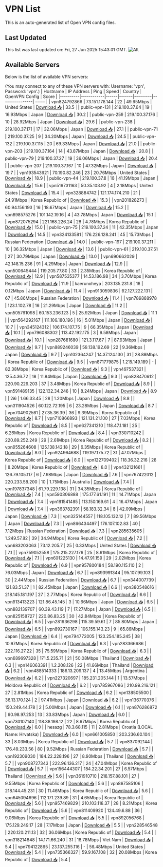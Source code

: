 # VPN List

This is an auto-generated list of Open VPN config files.

## Last Updated

This list was last updated on: Fri, 27 Jun 2025 15:43:01 GMT.
![Alt](https://repobeats.axiom.co/api/embed/186b98318ef1479477931607c1ad7d823f12451f.svg "Repobeats analytics image")

## Available Servers

Below is the list of available VPN servers:

(You may connect to any of these VPN servers with: Username: 'vpn', Password: 'vpn'.)
| Hostname | IP Address | Ping | Speed | Country | OpenVPN Config | Score |
|----------|------------|------|-------|---------|----------------| ----- |
| vpn824792866 | 73.151.178.144 | 22 | 49.65Mbps | United States | [Download 📥](./configs/server_0_US.ovpn) | 33.5 |
| public-vpn-131 | 219.100.37.64 | 19 | 16.93Mbps | Japan | [Download 📥](./configs/server_1_JP.ovpn) | 30.2 |
| public-vpn-259 | 219.100.37.176 | 10 | 28.92Mbps | Japan | [Download 📥](./configs/server_2_JP.ovpn) | 29.6 |
| public-vpn-238 | 219.100.37.171 | 17 | 32.06Mbps | Japan | [Download 📥](./configs/server_3_JP.ovpn) | 27.1 |
| public-vpn-71 | 219.100.37.25 | 9 | 34.20Mbps | Japan | [Download 📥](./configs/server_4_JP.ovpn) | 24.5 |
| public-vpn-132 | 219.100.37.115 | 20 | 69.33Mbps | Japan | [Download 📥](./configs/server_5_JP.ovpn) | 21.0 |
| public-vpn-203 | 219.100.37.164 | 14 | 43.87Mbps | Japan | [Download 📥](./configs/server_6_JP.ovpn) | 20.8 |
| public-vpn-79 | 219.100.37.27 | 19 | 36.06Mbps | Japan | [Download 📥](./configs/server_7_JP.ovpn) | 20.4 |
| public-vpn-207 | 219.100.37.167 | 10 | 47.32Mbps | Japan | [Download 📥](./configs/server_8_JP.ovpn) | 19.7 |
| vpn193543621 | 70.190.82.246 | 23 | 20.76Mbps | United States | [Download 📥](./configs/server_9_US.ovpn) | 18.9 |
| public-vpn-44 | 219.100.37.8 | 16 | 41.19Mbps | Japan | [Download 📥](./configs/server_10_JP.ovpn) | 15.6 |
| vpn519731163 | 50.35.103.92 | 4 | 2.18Mbps | United States | [Download 📥](./configs/server_11_US.ovpn) | 15.4 |
| vpn328884742 | 121.174.174.210 | 21 | 24.91Mbps | Korea Republic of | [Download 📥](./configs/server_12_KR.ovpn) | 15.3 |
| vpn201828273 | 60.94.156.193 | 16 | 18.67Mbps | Japan | [Download 📥](./configs/server_13_JP.ovpn) | 15.2 |
| vpn898575276 | 101.142.19.16 | 4 | 43.78Mbps | Japan | [Download 📥](./configs/server_14_JP.ovpn) | 15.1 |
| vpn872075294 | 221.168.226.24 | 28 | 4.78Mbps | Korea Republic of | [Download 📥](./configs/server_15_KR.ovpn) | 15.0 |
| public-vpn-75 | 219.100.37.24 | 11 | 42.35Mbps | Japan | [Download 📥](./configs/server_16_JP.ovpn) | 14.5 |
| vpn324133581 | 176.226.128.241 | 45 | 15.73Mbps | Russian Federation | [Download 📥](./configs/server_17_RU.ovpn) | 14.0 |
| public-vpn-197 | 219.100.37.211 | 10 | 36.32Mbps | Japan | [Download 📥](./configs/server_18_JP.ovpn) | 13.6 |
| public-vpn-61 | 219.100.37.51 | 27 | 30.79Mbps | Japan | [Download 📥](./configs/server_19_JP.ovpn) | 13.0 |
| vpn690662029 | 42.148.15.236 | 91 | 4.29Mbps | Japan | [Download 📥](./configs/server_20_JP.ovpn) | 12.9 |
| vpn500645444 | 119.205.77.80 | 33 | 2.35Mbps | Korea Republic of | [Download 📥](./configs/server_21_KR.ovpn) | 12.9 |
| vpn587535377 | 14.53.186.98 | 34 | 3.70Mbps | Korea Republic of | [Download 📥](./configs/server_22_KR.ovpn) | 11.9 |
| kaerunoheya | 203.135.231.8 | 18 | 0.12Mbps | Japan | [Download 📥](./configs/server_23_JP.ovpn) | 11.4 |
| vpn913059836 | 92.127.222.131 | 67 | 45.86Mbps | Russian Federation | [Download 📥](./configs/server_24_RU.ovpn) | 11.4 |
| vpn789888978 | 123.1.102.78 | 16 | 21.29Mbps | Japan | [Download 📥](./configs/server_25_JP.ovpn) | 11.2 |
| vpn505761098 | 60.153.236.123 | 5 | 25.92Mbps | Japan | [Download 📥](./configs/server_26_JP.ovpn) | 11.1 |
| vpn564292167 | 111.106.180.196 | 16 | 5.01Mbps | Japan | [Download 📥](./configs/server_27_JP.ovpn) | 10.7 |
| vpn345124312 | 106.174.107.75 | 9 | 66.35Mbps | Japan | [Download 📥](./configs/server_28_JP.ovpn) | 10.1 |
| vpn796088302 | 113.42.192.175 | 3 | 9.58Mbps | Japan | [Download 📥](./configs/server_29_JP.ovpn) | 10.1 |
| vpn287681680 | 121.3.117.67 | 7 | 87.93Mbps | Japan | [Download 📥](./configs/server_30_JP.ovpn) | 9.7 |
| vpn889246039 | 59.138.192.69 | 22 | 9.36Mbps | Japan | [Download 📥](./configs/server_31_JP.ovpn) | 9.7 |
| vpn102364247 | 14.37.124.130 | 31 | 28.88Mbps | Korea Republic of | [Download 📥](./configs/server_32_KR.ovpn) | 9.5 |
| vpn871779875 | 1.215.149.189 | - | 82.38Mbps | Korea Republic of | [Download 📥](./configs/server_33_KR.ovpn) | 9.3 |
| vpn497537321 | 125.4.36.72 | 18 | 11.84Mbps | Japan | [Download 📥](./configs/server_34_JP.ovpn) | 9.3 |
| vpn828470612 | 220.90.229.203 | 37 | 3.48Mbps | Korea Republic of | [Download 📥](./configs/server_35_KR.ovpn) | 8.9 |
| vpn591489135 | 122.132.34.248 | 10 | 8.24Mbps | Japan | [Download 📥](./configs/server_36_JP.ovpn) | 8.9 |
| 2i6 | 1.66.33.45 | 28 | 1.20Mbps | Japan | [Download 📥](./configs/server_37_JP.ovpn) | 8.8 |
| vpn311904526 | 60.122.72.195 | 6 | 23.28Mbps | Japan | [Download 📥](./configs/server_38_JP.ovpn) | 8.7 |
| vpn704902561 | 27.35.36.39 | 36 | 9.39Mbps | Korea Republic of | [Download 📥](./configs/server_39_KR.ovpn) | 8.7 |
| vpn710866893 | 121.131.21.100 | 27 | 7.03Mbps | Korea Republic of | [Download 📥](./configs/server_40_KR.ovpn) | 8.5 |
| vpn627341210 | 118.47.1.181 | 25 | 6.26Mbps | Korea Republic of | [Download 📥](./configs/server_41_KR.ovpn) | 8.4 |
| vpn330710242 | 220.89.252.249 | 29 | 2.61Mbps | Korea Republic of | [Download 📥](./configs/server_42_KR.ovpn) | 8.2 |
| vpn955264608 | 125.138.142.18 | 29 | 6.35Mbps | Korea Republic of | [Download 📥](./configs/server_43_KR.ovpn) | 8.0 |
| vpn924964688 | 119.197.175.72 | 31 | 47.07Mbps | Korea Republic of | [Download 📥](./configs/server_44_KR.ovpn) | 8.0 |
| vpn122709402 | 118.36.32.216 | 28 | 8.20Mbps | Korea Republic of | [Download 📥](./configs/server_45_KR.ovpn) | 8.0 |
| vpn432121661 | 126.79.105.117 | 6 | 7.98Mbps | Japan | [Download 📥](./configs/server_46_JP.ovpn) | 7.6 |
| vpn767422012 | 220.233.58.200 | 10 | 1.75Mbps | Australia | [Download 📥](./configs/server_47_AU.ovpn) | 7.4 |
| vpn197837348 | 61.79.229.138 | 31 | 34.35Mbps | Korea Republic of | [Download 📥](./configs/server_48_KR.ovpn) | 7.4 |
| vpn590306888 | 175.177.61.191 | 11 | 14.71Mbps | Japan | [Download 📥](./configs/server_49_JP.ovpn) | 7.4 |
| vpn181541485 | 113.150.169.61 | 4 | 16.47Mbps | Japan | [Download 📥](./configs/server_50_JP.ovpn) | 7.4 |
| vpn363782391 | 58.183.32.34 | 8 | 42.09Mbps | Japan | [Download 📥](./configs/server_51_JP.ovpn) | 7.3 |
| vpn325144557 | 118.105.132.12 | 7 | 89.56Mbps | Japan | [Download 📥](./configs/server_52_JP.ovpn) | 7.3 |
| vpn866434497 | 176.107.102.83 | 40 | 7.12Mbps | Russian Federation | [Download 📥](./configs/server_53_RU.ovpn) | 7.3 |
| vpn285635605 | 1.249.57.82 | 39 | 34.94Mbps | Korea Republic of | [Download 📥](./configs/server_54_KR.ovpn) | 7.2 |
| vpn683203063 | 73.12.205.7 | 25 | 0.33Mbps | United States | [Download 📥](./configs/server_55_US.ovpn) | 7.1 |
| vpn759052558 | 175.215.227.176 | 25 | 8.61Mbps | Korea Republic of | [Download 📥](./configs/server_56_KR.ovpn) | 7.1 |
| vpn601225130 | 14.47.91.159 | 29 | 2.02Mbps | Korea Republic of | [Download 📥](./configs/server_57_KR.ovpn) | 6.9 |
| vpn957800184 | 58.190.115.110 | 2 | 76.03Mbps | Japan | [Download 📥](./configs/server_58_JP.ovpn) | 6.7 |
| vpn893991344 | 95.107.99.103 | 30 | 2.44Mbps | Russian Federation | [Download 📥](./configs/server_59_RU.ovpn) | 6.7 |
| vpn344007739 | 121.83.51.37 | 1 | 82.45Mbps | Japan | [Download 📥](./configs/server_60_JP.ovpn) | 6.6 |
| vpn380548616 | 218.145.181.197 | 27 | 2.77Mbps | Korea Republic of | [Download 📥](./configs/server_61_KR.ovpn) | 6.6 |
| vpn913413223 | 121.86.45.145 | 3 | 10.66Mbps | Japan | [Download 📥](./configs/server_62_JP.ovpn) | 6.5 |
| vpn882139707 | 60.39.43.119 | 7 | 17.27Mbps | Japan | [Download 📥](./configs/server_63_JP.ovpn) | 6.5 |
| vpn825158727 | 220.86.83.25 | 30 | 42.84Mbps | Korea Republic of | [Download 📥](./configs/server_64_KR.ovpn) | 6.5 |
| vpn281936298 | 115.39.59.61 | 7 | 85.80Mbps | Japan | [Download 📥](./configs/server_65_JP.ovpn) | 6.5 |
| vpn892730167 | 106.155.143.23 | 9 | 65.86Mbps | Japan | [Download 📥](./configs/server_66_JP.ovpn) | 6.4 |
| vpn794772005 | 123.254.185.245 | 38 | 10.97Mbps | Korea Republic of | [Download 📥](./configs/server_67_KR.ovpn) | 6.3 |
| vpn283366686 | 222.116.27.22 | 35 | 75.59Mbps | Korea Republic of | [Download 📥](./configs/server_68_KR.ovpn) | 6.3 |
| vpn689697328 | 171.5.235.71 | 21 | 50.08Mbps | Thailand | [Download 📥](./configs/server_69_TH.ovpn) | 6.3 |
| vpn146063391 | 1.2.208.126 | 22 | 41.66Mbps | Thailand | [Download 📥](./configs/server_70_TH.ovpn) | 6.2 |
| vpn488514333 | 186.13.209.137 | 4 | 13.45Mbps | Argentina | [Download 📥](./configs/server_71_AR.ovpn) | 6.2 |
| vpn227320697 | 185.231.205.144 | 1 | 13.57Mbps | Moldova Republic of | [Download 📥](./configs/server_72_MD.ovpn) | 6.2 |
| vpn785967086 | 210.99.216.121 | 27 | 2.81Mbps | Korea Republic of | [Download 📥](./configs/server_73_KR.ovpn) | 6.2 |
| vpn138505500 | 36.13.170.124 | 2 | 97.41Mbps | Japan | [Download 📥](./configs/server_74_JP.ovpn) | 6.2 |
| vpn136770376 | 150.249.44.178 | 2 | 5.00Mbps | Japan | [Download 📥](./configs/server_75_JP.ovpn) | 6.1 |
| vpn876286872 | 60.98.97.253 | 13 | 33.83Mbps | Japan | [Download 📥](./configs/server_76_JP.ovpn) | 6.0 |
| vpn730107140 | 118.38.198.12 | 22 | 8.67Mbps | Korea Republic of | [Download 📥](./configs/server_77_KR.ovpn) | 6.0 |
| hesazg | 78.3.68.115 | 11 | 2.81Mbps | Croatia (LOCAL Name: Hrvatska) | [Download 📥](./configs/server_78_HR.ovpn) | 6.0 |
| vpn661005850 | 203.236.60.104 | 33 | 8.03Mbps | Korea Republic of | [Download 📥](./configs/server_79_KR.ovpn) | 5.7 |
| vpn837092144 | 176.49.233.56 | 80 | 9.52Mbps | Russian Federation | [Download 📥](./configs/server_80_RU.ovpn) | 5.7 |
| vpn192309030 | 184.22.228.196 | 27 | 8.90Mbps | Thailand | [Download 📥](./configs/server_81_TH.ovpn) | 5.7 |
| vpn908727343 | 222.96.136.217 | 24 | 47.04Mbps | Korea Republic of | [Download 📥](./configs/server_82_KR.ovpn) | 5.7 |
| vpn156444307 | 184.22.34.201 | 27 | 6.57Mbps | Thailand | [Download 📥](./configs/server_83_TH.ovpn) | 5.6 |
| vpn361910710 | 218.157.88.101 | 27 | 9.55Mbps | Korea Republic of | [Download 📥](./configs/server_84_KR.ovpn) | 5.6 |
| vpn897585106 | 218.144.45.231 | 30 | 11.46Mbps | Korea Republic of | [Download 📥](./configs/server_85_KR.ovpn) | 5.6 |
| vpn645094696 | 112.171.239.89 | 31 | 4.65Mbps | Korea Republic of | [Download 📥](./configs/server_86_KR.ovpn) | 5.6 |
| vpn957469829 | 210.103.118.37 | 28 | 8.21Mbps | Korea Republic of | [Download 📥](./configs/server_87_KR.ovpn) | 5.6 |
| vpn811409920 | 124.49.6.88 | 36 | 9.06Mbps | Korea Republic of | [Download 📥](./configs/server_88_KR.ovpn) | 5.5 |
| vpn892056768 | 175.129.249.17 | 28 | 7.17Mbps | Japan | [Download 📥](./configs/server_89_JP.ovpn) | 5.5 |
| vpn228546548 | 220.120.211.13 | 32 | 36.06Mbps | Korea Republic of | [Download 📥](./configs/server_90_KR.ovpn) | 5.4 |
| vpn318214848 | 14.171.66.240 | 31 | 18.78Mbps | Viet Nam | [Download 📥](./configs/server_91_VN.ovpn) | 5.4 |
| vpn794122865 | 23.137.255.116 | - | 56.48Mbps | United States | [Download 📥](./configs/server_92_US.ovpn) | 5.4 |
| vpn735366327 | 59.9.167.108 | 32 | 20.08Mbps | Korea Republic of | [Download 📥](./configs/server_93_KR.ovpn) | 5.4 |
